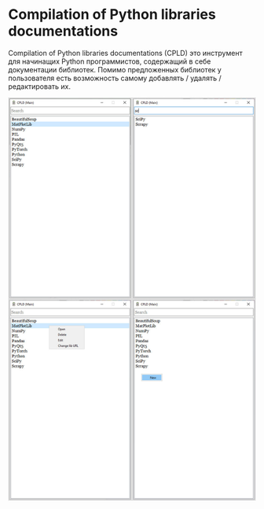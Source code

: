 # Compilation of Python libraries documentations

Compilation of Python libraries documentations (CPLD) это инструмент для начинащих Python
программистов, содержащий в себе документации библиотек. Помимо предложенных библиотек у
пользователя есть возможность самому добавлять / удалять / редактировать их.

![Oops! Something vent wrong](https://github.com/l1nt3x/compilation-of-py-libs-docs/blob/master/ui/tz.png?raw=true)